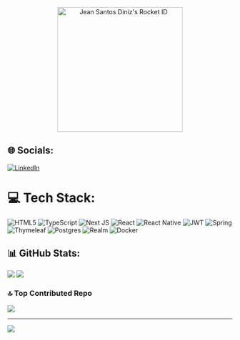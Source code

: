 <a href="https://app.rocketseat.com.br/me/jean-santos-diniz-02494"><p align="center"><img src="https://app.rocketseat.com.br/api/rocketid/share?slug=jean-santos-diniz-02494&type=card" width="280" alt="Jean Santos Diniz's Rocket ID"/></p></a>

## 🌐 Socials:
[![LinkedIn](https://img.shields.io/badge/LinkedIn-%230077B5.svg?logo=linkedin&logoColor=white)](https://linkedin.com/in/jean-santos-diniz-9ba772246) 

# 💻 Tech Stack:
![HTML5](https://img.shields.io/badge/html5-%23E34F26.svg?style=for-the-badge&logo=html5&logoColor=white) ![TypeScript](https://img.shields.io/badge/typescript-%23007ACC.svg?style=for-the-badge&logo=typescript&logoColor=white) ![Next JS](https://img.shields.io/badge/Next-black?style=for-the-badge&logo=next.js&logoColor=white) ![React](https://img.shields.io/badge/react-%2320232a.svg?style=for-the-badge&logo=react&logoColor=%2361DAFB) ![React Native](https://img.shields.io/badge/react_native-%2320232a.svg?style=for-the-badge&logo=react&logoColor=%2361DAFB) ![JWT](https://img.shields.io/badge/JWT-black?style=for-the-badge&logo=JSON%20web%20tokens) ![Spring](https://img.shields.io/badge/spring-%236DB33F.svg?style=for-the-badge&logo=spring&logoColor=white) ![Thymeleaf](https://img.shields.io/badge/Thymeleaf-%23005C0F.svg?style=for-the-badge&logo=Thymeleaf&logoColor=white)    ![Postgres](https://img.shields.io/badge/postgres-%23316192.svg?style=for-the-badge&logo=postgresql&logoColor=white) ![Realm](https://img.shields.io/badge/Realm-39477F?style=for-the-badge&logo=realm&logoColor=white) ![Docker](https://img.shields.io/badge/docker-%230db7ed.svg?style=for-the-badge&logo=docker&logoColor=white)
## 📊 GitHub Stats:
<!-- ![](https://github-readme-stats.vercel.app/api?username=Jean-Diniz&theme=darcula&hide_border=false&include_all_commits=true&count_private=true)<br/> -->
![](https://github-readme-streak-stats.herokuapp.com/?user=Jean-Diniz&theme=darcula&hide_border=false)
![](https://github-readme-stats.vercel.app/api/top-langs/?username=Jean-Diniz&theme=darcula&hide_border=false&include_all_commits=true&count_private=true&layout=compact)
### 🔝 Top Contributed Repo
![](https://github-contributor-stats.vercel.app/api?username=Jean-Diniz&limit=5&theme=dracula&combine_all_yearly_contributions=true)

---
[![](https://visitcount.itsvg.in/api?id=Jean-Diniz&icon=0&color=6)](https://visitcount.itsvg.in)

<!-- Proudly created with GPRM ( https://gprm.itsvg.in ) -->
